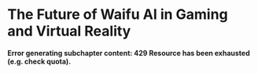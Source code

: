 # The Future of Waifu AI in Gaming and Virtual Reality

**Error generating subchapter content: 429 Resource has been exhausted (e.g. check quota).**